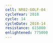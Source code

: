 ```yaml
---
cell: NR02-GOLF-04
cycleYear: 2018
cycle: 14
cycleDate: 2018-14
resistance: 615000
enlightened: 775000
---
```

